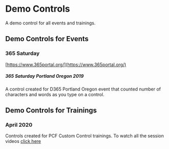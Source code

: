 # Demo Controls
A demo control for all events and trainings.

## Demo Controls for Events

### 365 Saturday

[https://www.365portal.org/](https://www.365portal.org/)

##### 365 Saturday Portland Oregon 2019

A control created for D365 Portland Oregon event that counted number of characters and words as you type on a control.

## Demo Controls for Trainings

### April 2020

Controls created for PCF Custom Control trainings.
To watch all the session videos [click here](https://www.youtube.com/playlist?list=PLqJfvq4Fy1P5TgPGm8Ny_legkZUk5BfyV)
